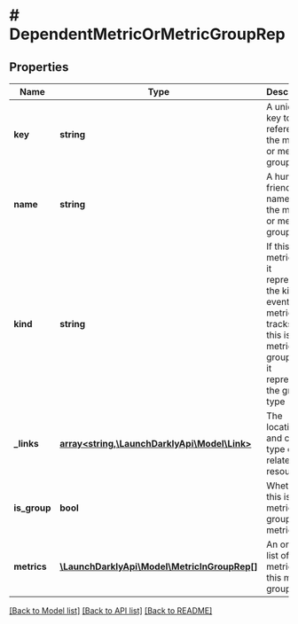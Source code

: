 # # DependentMetricOrMetricGroupRep

## Properties

Name | Type | Description | Notes
------------ | ------------- | ------------- | -------------
**key** | **string** | A unique key to reference the metric or metric group |
**name** | **string** | A human-friendly name for the metric or metric group |
**kind** | **string** | If this is a metric, then it represents the kind of event the metric tracks. If this is a metric group, then it represents the group type |
**_links** | [**array<string,\LaunchDarklyApi\Model\Link>**](Link.md) | The location and content type of related resources |
**is_group** | **bool** | Whether this is a metric group or a metric |
**metrics** | [**\LaunchDarklyApi\Model\MetricInGroupRep[]**](MetricInGroupRep.md) | An ordered list of the metrics in this metric group | [optional]

[[Back to Model list]](../../README.md#models) [[Back to API list]](../../README.md#endpoints) [[Back to README]](../../README.md)
